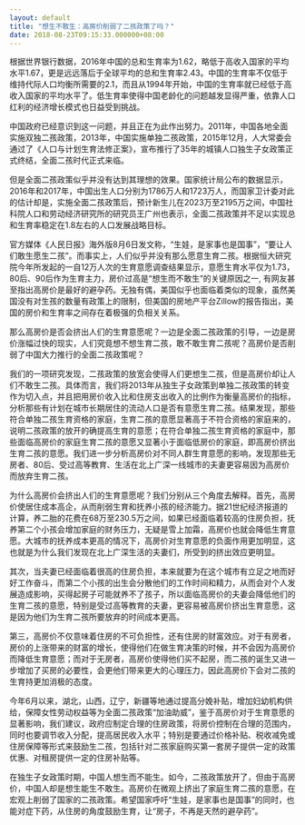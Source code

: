 ```yaml
---
layout: default
title: "想生不敢生：高房价削弱了二孩政策了吗？"
date: 2018-08-23T09:15:33.000000+08:00
---
```


根据世界银行数据，2016年中国的总和生育率为1.62，略低于高收入国家的平均水平1.67，更是远远落后于全球平均的总和生育率2.43。中国的生育率不仅低于维持代际人口均衡所需要的2.1，而且从1994年开始，中国的生育率就已经低于高收入国家的平均水平了。低生育率使得中国老龄化的问题越发显得严重，依靠人口红利的经济增长模式也日益受到挑战。

中国政府已经意识到这一问题，并且正在为此作出努力。2011年，中国各地全面实施双独二孩政策，2013年，中国实施单独二孩政策，2015年12月，人大常委会通过了《人口与计划生育法修正案》，宣布推行了35年的城镇人口独生子女政策正式终结，全面二孩时代正式来临。

但是全面二孩政策似乎并没有达到其理想的效果。国家统计局公布的数据显示，2016年和2017年，中国出生人口分别为1786万人和1723万人，而国家卫计委对此的估计却是，实施全面二孩政策后，预计新生儿在2023万至2195万之间，中国社科院人口和劳动经济研究所的研究员王广州也表示，全面二孩政策并不足以实现总和生育率稳定在1.8左右的人口发展战略目标。

官方媒体《人民日报》海外版8月6日发文称，“生娃，是家事也是国事”，“要让人们敢生愿生二孩”。而事实上，人们似乎并没有那么愿意生育二孩。根据恒大研究院今年所发起的一自12万人次的生育意愿调查结果显示，意愿生育水平仅为1.73，80后、90后作为生育主力，房价过高是“想生而不敢生”的关键原因之一, 有网友甚至指出高房价是最好的避孕药。无独有偶，美国似乎也面临着类似的现象，虽然美国没有对生孩的数量有政策上的限制，但美国的房地产平台Zillow的报告指出，美国的房价和生育率之间存在着极强的负相关关系。

那么高房价是否会挤出人们的生育意愿呢？一边是全面二孩政策的引导，一边是房价涨幅过快的现实，人们究竟想不想生育二孩，敢不敢生育二孩呢？高房价是否削弱了中国大力推行的全面二孩政策呢？

我们的一项研究发现，二孩政策的放宽会使得人们更想生二孩，但是高房价却让人们不敢生二孩。具体而言，我们将2013年从独生子女政策到单独二孩政策的转变作为切入点，并且把用房价收入比和住房支出收入的比例作为衡量高房价的指标，分析那些有计划在城市长期居住的流动人口是否有意愿生育二孩。结果发现，那些符合单独二孩生育资格的家庭，生育二孩的意愿显著高于不符合资格的家庭来的，说明二孩政策的放开的确提高生育的意愿；在符合单独二孩生育资格的家庭中，那些面临高房价的家庭生育二孩的意愿又显著小于面临低房价的家庭，即高房价挤出生育二孩的意愿。我们进一步分析高房价对不同人群生育意愿的影响，发现那些无房者、80后、受过高等教育、生活在北上广深一线城市的夫妻更容易因为高房价而放弃生育二孩。

为什么高房价会挤出人们的生育意愿呢？我们分别从三个角度去解释。首先，高房价使居住成本高企，从而削弱生育和抚养小孩的经济能力。据21世纪经济报道的计算，养二胎的花费在68万至230.5万之间，如果已经面临着较高的住房负担，抚养第二个小孩会增加家庭的财务压力，无疑是雪上加霜，高房价也就会降低生育意愿。大城市的抚养成本更高的情况下，高房价对生育意愿的负面作用更加明显，这也就是为什么我们发现在北上广深生活的夫妻们，所受到的挤出效应更明显。

其次，当夫妻已经面临着很高的住房负担，本来就要为在这个城市有立足之地而好好工作奋斗，而第二个小孩的出生会分散他们的工作时间和精力，从而会对个人发展造成影响，买得起房子可能就养不了孩子，所以面临高房价的夫妻会降低他们的生育二孩的意愿，特别是受过高等教育的夫妻，更容易被高房价挤出生育意愿，这是因为他们为生育二孩所要放弃的时间成本更高。

第三，高房价不仅意味着住房的不可负担性，还有住房的财富效应。对于有房者，房价的上涨带来的财富的增长，使得他们在做生育决策的时候，并不会因为高房价而降低生育意愿；而对于无房者，高房价使得他们买不起房，而二孩的诞生又进一步增加了买房的必要性，会更他们带来更大的心理压力，因此高房价下会对二孩的生育持更加消极的态度。

今年6月以来，湖北，山西，辽宁，新疆等地通过提高分娩补贴，增加妇幼机构供给，保障女性劳动权益等为全面二孩政策“加油助威”，鉴于高房价对于生育意愿的显著影响，我们建议，政府应制定合理的住房政策，将房价控制在合理的范围内，同时也要调节收入分配，提高居民收入水平；特别是要通过价格补贴、税收减免或住房保障等形式来鼓励生二孩，包括针对二孩家庭购买第一套房子提供一定的政策优惠、对租房提供一定的住房补贴等。

在独生子女政策时期，中国人想生而不能生。如今，二孩政策放开了，但由于高房价，中国人却是想生能生不敢生。高房价在微观上挤出了家庭生育二孩的意愿，在宏观上削弱了国家的二孩政策。希望国家呼吁“生娃，是家事也是国事”的同时，也能对症下药，从住房的角度鼓励生育，让“房子，不再是天然的避孕药”。

